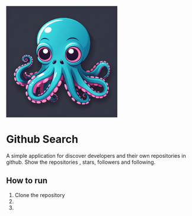 
<img src="images/octopusUNO.jpg" width="300" alt="octopusUNO">

# Github Search
 
 A simple application for discover developers and their own repositories in github. Show the repositories , stars, followers and following. 

## How to run

1. Clone the repository
2. 
3. 

